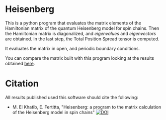 Heisenberg
==========

This is a python program that evaluates the matrix elements of the Hamiltonian
matrix of the quantum Heisenberg model for spin chains. Then the Hamiltonian
matrix is diagonalized, and *eigenvalues* and *eigenvectors* are obtained. In
the last step, the Total Position Spread tensor is computed.

It evaluates the matrix in open, and periodic boundary conditions.

You can compare the matrix built with this program looking at the results
obtained [here](http://phyweb.phys.soton.ac.uk/teach/year4/notes/phys6017/Material/Lectures/lecture8.pdf).

Citation
========

All results published used this software should cite the following:

- M. El Khatib, E. Fertitta, "Heisenberg: a program to the matrix calculation
  of the Heisenberg model in spin chains" [![DOI](https://zenodo.org/badge/4178/muammar/heisenberg.png)](http://dx.doi.org/10.5281/zenodo.12905)
